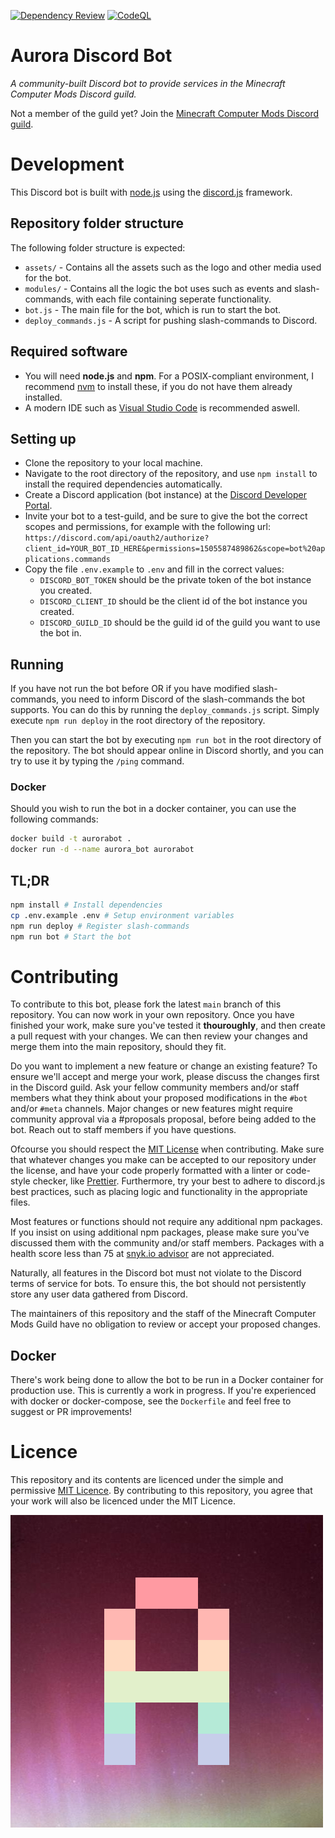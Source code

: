 [![Dependency Review](https://github.com/Wendelstein7/AuroraBot/actions/workflows/dependency-review.yml/badge.svg)](https://github.com/Wendelstein7/AuroraBot/actions/workflows/dependency-review.yml)
[![CodeQL](https://github.com/Wendelstein7/AuroraBot/actions/workflows/codeql-analysis.yml/badge.svg)](https://github.com/Wendelstein7/AuroraBot/actions/workflows/codeql-analysis.yml)

# Aurora Discord Bot
*A community-built Discord bot to provide services in the Minecraft Computer Mods Discord guild.*

Not a member of the guild yet? Join the [Minecraft Computer Mods Discord guild](https://discord.gg/H2UyJXe).


# Development
This Discord bot is built with [node.js](https://nodejs.org/en/) using the [discord.js](https://discord.js.org/#/) framework.

## Repository folder structure
The following folder structure is expected:
- `assets/` - Contains all the assets such as the logo and other media used for the bot.
- `modules/` - Contains all the logic the bot uses such as events and slash-commands, with each file containing seperate functionality.
- `bot.js` - The main file for the bot, which is run to start the bot.
- `deploy_commands.js` - A script for pushing slash-commands to Discord.

## Required software
- You will need **node.js** and **npm**. For a POSIX-compliant environment, I recommend [nvm](https://github.com/nvm-sh/nvm) to install these, if you do not have them already installed.
- A modern IDE such as [Visual Studio Code](https://code.visualstudio.com/) is recommended aswell.

## Setting up
- Clone the repository to your local machine.
- Navigate to the root directory of the repository, and use `npm install` to install the required dependencies automatically.
- Create a Discord application (bot instance) at the [Discord Developer Portal](https://discordapp.com/developers/applications/).
- Invite your bot to a test-guild, and be sure to give the bot the correct scopes and permissions, for example with the following url: `https://discord.com/api/oauth2/authorize?client_id=YOUR_BOT_ID_HERE&permissions=1505587489862&scope=bot%20applications.commands`
- Copy the file `.env.example` to `.env` and fill in the correct values:
  - `DISCORD_BOT_TOKEN` should be the private token of the bot instance you created.
  - `DISCORD_CLIENT_ID` should be the client id of the bot instance you created.
  - `DISCORD_GUILD_ID` should be the guild id of the guild you want to use the bot in.

## Running
If you have not run the bot before OR if you have modified slash-commands, you need to inform Discord of the slash-commands the bot supports. You can do this by running the `deploy_commands.js` script. Simply execute `npm run deploy` in the root directory of the repository.

Then you can start the bot by executing `npm run bot` in the root directory of the repository. The bot should appear online in Discord shortly, and you can try to use it by typing the `/ping` command.

### Docker
Should you wish to run the bot in a docker container, you can use the following commands:
```sh
docker build -t aurorabot .
docker run -d --name aurora_bot aurorabot
```


## TL;DR
```sh
npm install # Install dependencies
cp .env.example .env # Setup environment variables
npm run deploy # Register slash-commands
npm run bot # Start the bot
```




# Contributing
To contribute to this bot, please fork the latest `main` branch of this repository. You can now work in your own repository. Once you have finished your work, make sure you've tested it **thouroughly**, and then create a pull request with your changes. We can then review your changes and merge them into the main repository, should they fit.

Do you want to implement a new feature or change an existing feature? To ensure we'll accept and merge your work, please discuss the changes first in the Discord guild. Ask your fellow community members and/or staff members what they think about your proposed modifications in the `#bot` and/or `#meta` channels. Major changes or new features might require community approval via a #proposals proposal, before being added to the bot. Reach out to staff members if you have questions.

Ofcourse you should respect the [MIT License](LICENSE.md) when contributing. Make sure that whatever changes you make can be accepted to our repository under the license, and have your code properly formatted with a linter or code-style checker, like [Prettier](https://prettier.io/). Furthermore, try your best to adhere to discord.js best practices, such as placing logic and functionality in the appropriate files.

Most features or functions should not require any additional npm packages. If you insist on using additional npm packages, please make sure you've discussed them with the community and/or staff members. Packages with a health score less than 75 at [snyk.io advisor](https://snyk.io/advisor/) are not appreciated.

Naturally, all features in the Discord bot must not violate to the Discord terms of service for bots. To ensure this, the bot should not persistently store any user data gathered from Discord.

The maintainers of this repository and the staff of the Minecraft Computer Mods Guild have no obligation to review or accept your proposed changes.

## Docker
There's work being done to allow the bot to be run in a Docker container for production use. This is currently a work in progress. If you're experienced with docker or docker-compose, see the `Dockerfile` and feel free to suggest or PR improvements!

# Licence
This repository and its contents are licenced under the simple and permissive [MIT Licence](LICENSE.md). By contributing to this repository, you agree that your work will also be licenced under the MIT Licence.

![The AuroraBot logo](assets/Logo-full.png)
